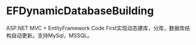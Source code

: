 # EFDynamicDatabaseBuilding
ASP.NET MVC + EntityFramework Code First实现动态建库，分库，数据库结构自动更新。支持MySql，MSSQL。
